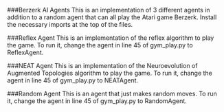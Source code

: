 ###Berzerk AI Agents
This is an implementation of 3 different agents in addition to a random agent that can all play the Atari game Berzerk.
Install the necessary imports at the top of the files.

###Reflex Agent
This is an implementation of the reflex algorithm to play the game. To run it, change the agent in line 45 of gym_play.py to ReflexAgent.

###NEAT Agent
This is an implementation of the Neuroevolution of Augmented Topologies algorithm to play the game. To run it, change the agent in line 45 of gym_play.py to NEATAgent.

###Random Agent
This is an agent that just makes random moves. To run it, change the agent in line 45 of gym_play.py to RandomAgent.